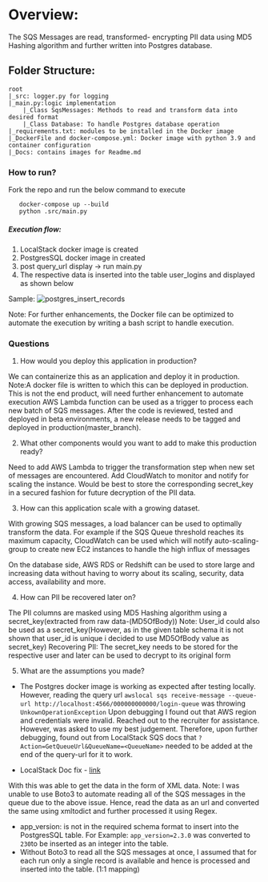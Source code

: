 # Overview:
The SQS Messages are read, transformed- encrypting PII data using MD5 Hashing algorithm and further
written into Postgres database.

## Folder Structure:
    root
    |_src: logger.py for logging
    |_main.py:logic implementation
        |_Class SqsMessages: Methods to read and transform data into desired format
        |_Class Database: To handle Postgres database operation
    |_requirements.txt: modules to be installed in the Docker image
    |_DockerFile and docker-compose.yml: Docker image with python 3.9 and container configuration
    |_Docs: contains images for Readme.md

### How to run?
Fork the repo and run the below command to execute
```commandline
   docker-compose up --build
   python .src/main.py
```
##### Execution flow:
1) LocalStack docker image is created
2) PostgresSQL docker image in created
3) post query_url display -> run main.py
4) The respective data is inserted into the table user_logins and displayed as shown below

Sample:
![postgres_insert_records](Docs/postgres_insert_records.PNG)


Note: For further enhancements, the Docker file can be optimized to automate the execution
by writing a bash script to handle execution. 

### Questions
1) How would you deploy this application in production?

We can containerize this as an application and deploy it in production.
Note:A docker file is written to which this can be deployed in production. This is not the end product, will need
further enhancement to automate execution
AWS Lambda function can be used as a trigger to process each new batch of
SQS messages.
After the code is reviewed, tested and deployed in beta environments, a new release needs to be
tagged and deployed in production(master_branch).

2) What other components would you want to add to make this production ready?

Need to add AWS Lambda to trigger the transformation step when new set of messages are encountered.
Add CloudWatch to monitor and notify for scaling the instance. Would be best to store the 
corresponding secret_key in a secured fashion for future decryption of the PII data.


3) How can this application scale with a growing dataset.

With growing SQS messages,  a load balancer can be used to optimally transform the data.
For example if the SQS Queue threshold reaches its maximum capacity, CloudWatch can be used which
will notify auto-scaling-group to create new EC2 instances to handle the high influx of messages

On the database side, AWS RDS or Redshift can be used to store large and increasing data without
having to worry about its scaling, security, data access, availability and more.

4) How can PII be recovered later on?

The PII columns are masked using MD5 Hashing algorithm using a secret_key(extracted from raw data-(MD5OfBody))
Note: User_id could also be used as a secret_key(However, as in the given table schema it is not shown that user_id is unique i decided to use MD5OfBody value as secret_key)
Recovering PII: The secret_key needs to be stored for the respective user and later can be used to decrypt to its original form


5) What are the assumptions you made?
* The Postgres docker image is working as expected after testing locally. However, reading the
query url 
`awslocal sqs receive-message --queue-url http://localhost:4566/000000000000/login-queue`
was throwing `UnkownOperationException`
Upon debugging I found out that AWS region and credentials were invalid. Reached out to the recruiter
for assistance. However, was asked to use my best judgement.
Therefore, upon further debugging, found out from LocalStack SQS docs that `?Action=GetQueueUrl&QueueName=<QueueName>` needed
to be added at the end of the query-url for it to work.

- LocalStack Doc fix - [link](https://docs.localstack.cloud/user-guide/aws/sqs/)

With this was able to get the data in the form of XML data.
Note: I was unable to use Boto3 to automate reading all of the SQS messages in the queue due to the above issue.
Hence, read the data as an url and converted the same using xmltodict and further processed it using
Regex.

* app_version: is not in the required schema format to insert into the PostgresSQL table.
For Example: `app_version=2.3.0`  was converted to `230`to be inserted as an integer
into the table.
* Without Boto3 to read all the SQS messages at once, I assumed that for each run only a single record is available and hence is processed and inserted into the table.
  (1:1 mapping)
